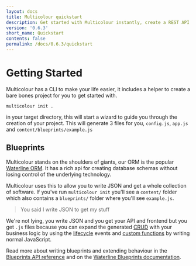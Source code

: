 ```yaml
---
layout: docs
title: Multicolour quickstart
description: Get started with Multicolour instantly, create a REST API in less than 5 minutes.
version: '0.6.3'
short_name: Quickstart
contents: false
permalink: /docs/0.6.3/quickstart
---
```


# Getting Started
Multicolour has a CLI to make your life easier, it includes a helper to create a bare bones project for you to get started with.

`multicolour init .`

in your target directory, this will start a wizard to guide you through the creation of your project. This will generate 3 files for you, `config.js`, `app.js` and `content/blueprints/example.js`

## Blueprints

Multicolour stands on the shoulders of giants, our ORM is the popular [Waterline ORM][waterline]. It has a rich api for creating database schemas without losing control of the underlying technology.

Multicolour uses this to allow you to write JSON and get a whole collection of software. If you've run `multicolour init` you'll see a `content/` folder which also contains a `blueprints/` folder where you'll see `example.js`.

> You said I write JSON to get my stuff

We're not lying, you write JSON and you get your API and frontend but you get `.js` files because you can expand the generated [CRUD][crud] with your business logic by using the [lifecycle][waterline-lifecycle] events and [custom functions][custom-functions] by writing normal JavaScript.

Read more about writing blueprints and extending behaviour in the [Blueprints API reference][blueprints] and on the [Waterline Blueprints documentation][waterline-blueprints].

[waterline]: https://github.com/balderdashy/waterline
[crud]: https://en.wikipedia.org/wiki/Create,_read,_update_and_delete
[waterline-lifecycle]: https://github.com/balderdashy/waterline-docs/blob/master/models/lifecycle-callbacks.md
[custom-functions]: https://github.com/balderdashy/waterline-docs/blob/master/models/instance-class-methods.md
[waterline-blueprints]: https://github.com/balderdashy/waterline-docs/blob/master/models/models.md
[blueprints]: ./Blueprints
